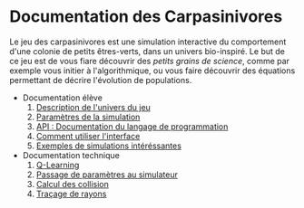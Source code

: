 Documentation des Carpasinivores
===============================

Le jeu des carpasinivores est une simulation interactive du comportement d'une colonie de petits êtres-verts, dans un univers bio-inspiré. Le but de ce jeu est de vous fiare découvrir des *petits grains de science*, comme par exemple vous initier à l'algorithmique, ou vous faire découvrir des équations permettant de décrire l'évolution de populations.

* Documentation élève
  1. [Description de l'univers du jeu](univers.md)
  2. [Paramètres de la simulation](parametres.md)
  3. [API : Documentation du langage de programmation](api.md)
  4. [Comment utiliser l'interface](interface.md)
  5. [Exemples de simulations intéréssantes](applications.md)
* Documentation technique
  1. [Q-Learning](qlearning.md)
  2. [Passage de paramètres au simulateur](hashparams.md)
  3. [Calcul des collision](collisions.md)
  4. [Traçage de rayons](raycast.md)

